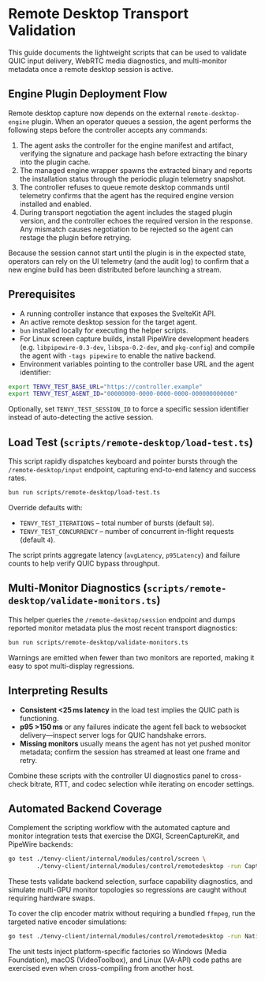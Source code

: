 # Remote Desktop Transport Validation

This guide documents the lightweight scripts that can be used to validate QUIC input delivery, WebRTC media diagnostics, and multi-monitor metadata once a remote desktop session is active.

## Engine Plugin Deployment Flow

Remote desktop capture now depends on the external `remote-desktop-engine` plugin. When an operator queues a session, the agent performs the following steps before the controller accepts any commands:

1. The agent asks the controller for the engine manifest and artifact, verifying the signature and package hash before extracting the binary into the plugin cache.
2. The managed engine wrapper spawns the extracted binary and reports the installation status through the periodic plugin telemetry snapshot.
3. The controller refuses to queue remote desktop commands until telemetry confirms that the agent has the required engine version installed and enabled.
4. During transport negotiation the agent includes the staged plugin version, and the controller echoes the required version in the response. Any mismatch causes negotiation to be rejected so the agent can restage the plugin before retrying.

Because the session cannot start until the plugin is in the expected state, operators can rely on the UI telemetry (and the audit log) to confirm that a new engine build has been distributed before launching a stream.

## Prerequisites

* A running controller instance that exposes the SvelteKit API.
* An active remote desktop session for the target agent.
* `bun` installed locally for executing the helper scripts.
* For Linux screen capture builds, install PipeWire development headers (e.g. `libpipewire-0.3-dev`, `libspa-0.2-dev`, and `pkg-config`) and compile the agent with `-tags pipewire` to enable the native backend.
* Environment variables pointing to the controller base URL and the agent identifier:

```bash
export TENVY_TEST_BASE_URL="https://controller.example"
export TENVY_TEST_AGENT_ID="00000000-0000-0000-0000-000000000000"
```

Optionally, set `TENVY_TEST_SESSION_ID` to force a specific session identifier instead of auto-detecting the active session.

## Load Test (`scripts/remote-desktop/load-test.ts`)

This script rapidly dispatches keyboard and pointer bursts through the `/remote-desktop/input` endpoint, capturing end-to-end latency and success rates.

```bash
bun run scripts/remote-desktop/load-test.ts
```

Override defaults with:

* `TENVY_TEST_ITERATIONS` – total number of bursts (default `50`).
* `TENVY_TEST_CONCURRENCY` – number of concurrent in-flight requests (default `4`).

The script prints aggregate latency (`avgLatency`, `p95Latency`) and failure counts to help verify QUIC bypass throughput.

## Multi-Monitor Diagnostics (`scripts/remote-desktop/validate-monitors.ts`)

This helper queries the `/remote-desktop/session` endpoint and dumps reported monitor metadata plus the most recent transport diagnostics:

```bash
bun run scripts/remote-desktop/validate-monitors.ts
```

Warnings are emitted when fewer than two monitors are reported, making it easy to spot multi-display regressions.

## Interpreting Results

* **Consistent <25 ms latency** in the load test implies the QUIC path is functioning.
* **p95 >150 ms** or any failures indicate the agent fell back to websocket delivery—inspect server logs for QUIC handshake errors.
* **Missing monitors** usually means the agent has not yet pushed monitor metadata; confirm the session has streamed at least one frame and retry.

Combine these scripts with the controller UI diagnostics panel to cross-check bitrate, RTT, and codec selection while iterating on encoder settings.

## Automated Backend Coverage

Complement the scripting workflow with the automated capture and monitor integration tests that exercise the DXGI, ScreenCaptureKit, and PipeWire backends:

```bash
go test ./tenvy-client/internal/modules/control/screen \
        ./tenvy-client/internal/modules/control/remotedesktop -run Capture
```

These tests validate backend selection, surface capability diagnostics, and simulate multi-GPU monitor topologies so regressions are caught without requiring hardware swaps.

To cover the clip encoder matrix without requiring a bundled `ffmpeg`, run the targeted native encoder simulations:

```bash
go test ./tenvy-client/internal/modules/control/remotedesktop -run Native
```

The unit tests inject platform-specific factories so Windows (Media Foundation), macOS (VideoToolbox), and Linux (VA-API) code paths are exercised even when cross-compiling from another host.
